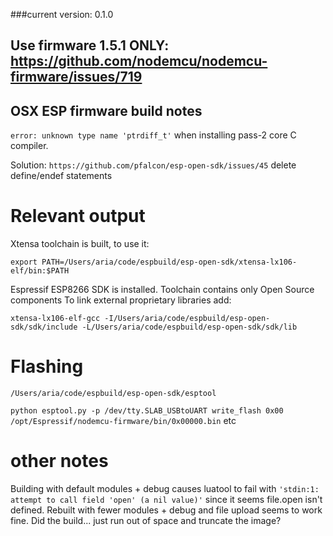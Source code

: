 ###current version: 0.1.0

## Use firmware 1.5.1 ONLY: https://github.com/nodemcu/nodemcu-firmware/issues/719

## OSX ESP firmware build notes

`error: unknown type name 'ptrdiff_t'` when installing pass-2 core C compiler. 

Solution: `https://github.com/pfalcon/esp-open-sdk/issues/45` delete define/endef statements

# Relevant output

Xtensa toolchain is built, to use it:

`export PATH=/Users/aria/code/espbuild/esp-open-sdk/xtensa-lx106-elf/bin:$PATH`

Espressif ESP8266 SDK is installed. Toolchain contains only Open Source components
To link external proprietary libraries add:

`xtensa-lx106-elf-gcc -I/Users/aria/code/espbuild/esp-open-sdk/sdk/include -L/Users/aria/code/espbuild/esp-open-sdk/sdk/lib`

# Flashing

`/Users/aria/code/espbuild/esp-open-sdk/esptool`

`python esptool.py -p /dev/tty.SLAB_USBtoUART write_flash 0x00 /opt/Espressif/nodemcu-firmware/bin/0x00000.bin` etc


# other notes

Building with default modules + debug causes luatool to fail with `'stdin:1: attempt to call field 'open' (a nil value)'` since it seems file.open isn't defined. Rebuilt with fewer modules + debug and file upload seems to work fine. Did the build... just run out of space and truncate the image?
